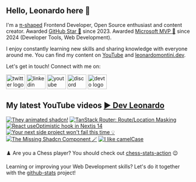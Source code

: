 ## Hello, Leonardo here 👋

I'm a [π-shaped](https://youtu.be/Dje_jaiMnYg) Frontend Developer, Open Source enthusiast and content creator. Awarded [GitHub Star 🌟](https://stars.github.com/profiles/Balastrong/) since 2023. Awarded [Microsoft MVP 🔷](https://mvp.microsoft.com/en-US/mvp/profile/51d820c5-949f-4961-aec5-09e34035cb24) since 2024 (Developer Tools, Web Development).

I enjoy constantly learning new skills and sharing knowledge with everyone around me. You can find my content on [YouTube](https://www.youtube.com/c/DevLeonardo?sub_confirmation=1) and [leonardomontini.dev](https://leonardomontini.dev).

Let's get in touch! Connect with me on:

<div align="left">
  <a href="https://twitter.com/Balastrong" target="_blank"><img src="https://raw.githubusercontent.com/maurodesouza/profile-readme-generator/master/src/assets/icons/social/twitter/default.svg" width="52" height="40" alt="twitter logo" /></a>
  <a href="https://www.linkedin.com/in/leonardo-montini/" target="_blank"><img src="https://raw.githubusercontent.com/maurodesouza/profile-readme-generator/master/src/assets/icons/social/linkedin/default.svg" width="52" height="40" alt="linkedin logo" /></a>
  <a href="https://www.youtube.com/c/DevLeonardo?sub_confirmation=1" target="_blank"><img src="https://raw.githubusercontent.com/maurodesouza/profile-readme-generator/master/src/assets/icons/social/youtube/default.svg" width="52" height="40" alt="youtube logo" /></a>
  <a href="https://discord.gg/bqwyEa6We6" target="_blank"><img src="https://raw.githubusercontent.com/maurodesouza/profile-readme-generator/master/src/assets/icons/social/discord/default.svg" width="52" height="40" alt="discord logo" /></a>
  <a href="https://dev.to/balastrong" target="_blank"><img src="https://raw.githubusercontent.com/maurodesouza/profile-readme-generator/master/src/assets/icons/social/devto/default.svg" width="52" height="40" alt="devto logo" /></a>
</div>

## My latest YouTube videos [▶️ Dev Leonardo](https://www.youtube.com/@DevLeonardo?sub_confirmation=1)

<!-- BEGIN YOUTUBE-CARDS -->
[![They animated shadcn!](https://ytcards.demolab.com/?id=fizp57LUOMg&title=They+animated+shadcn%21&lang=en&timestamp=1723546846&background_color=%230d1117&title_color=%23ffffff&stats_color=%23dedede&max_title_lines=1&width=250&border_radius=5&duration=554 "They animated shadcn!")](https://www.youtube.com/watch?v=fizp57LUOMg)
[![TanStack Router: Route/Location Masking](https://ytcards.demolab.com/?id=yTx7zYpq4ok&title=TanStack+Router%3A+Route%2FLocation+Masking&lang=en&timestamp=1722942052&background_color=%230d1117&title_color=%23ffffff&stats_color=%23dedede&max_title_lines=1&width=250&border_radius=5&duration=604 "TanStack Router: Route/Location Masking")](https://www.youtube.com/watch?v=yTx7zYpq4ok)
[![React useOptimistic hook in Nextjs 14](https://ytcards.demolab.com/?id=FOqz_1ZATgM&title=React+useOptimistic+hook+in+Nextjs+14&lang=en&timestamp=1722337214&background_color=%230d1117&title_color=%23ffffff&stats_color=%23dedede&max_title_lines=1&width=250&border_radius=5&duration=556 "React useOptimistic hook in Nextjs 14")](https://www.youtube.com/watch?v=FOqz_1ZATgM)
[![Your next side project won't fail this time 💡](https://ytcards.demolab.com/?id=QLOPQOUqw2U&title=Your+next+side+project+won%27t+fail+this+time+%F0%9F%92%A1&lang=en&timestamp=1721811619&background_color=%230d1117&title_color=%23ffffff&stats_color=%23dedede&max_title_lines=1&width=250&border_radius=5&duration=265 "Your next side project won't fail this time 💡")](https://www.youtube.com/watch?v=QLOPQOUqw2U)
[![The Missing Shadcn Component 🪄](https://ytcards.demolab.com/?id=1hfd9CKbv7E&title=The+Missing+Shadcn+Component+%F0%9F%AA%84&lang=en&timestamp=1720530001&background_color=%230d1117&title_color=%23ffffff&stats_color=%23dedede&max_title_lines=1&width=250&border_radius=5&duration=351 "The Missing Shadcn Component 🪄")](https://www.youtube.com/watch?v=1hfd9CKbv7E)
[![I like camelCase](https://ytcards.demolab.com/?id=CG9UqwkpOvM&title=I+like+camelCase&lang=en&timestamp=1719918018&background_color=%230d1117&title_color=%23ffffff&stats_color=%23dedede&max_title_lines=1&width=250&border_radius=5&duration=332 "I like camelCase")](https://www.youtube.com/watch?v=CG9UqwkpOvM)
<!-- END YOUTUBE-CARDS -->

♟️ Are you a Chess player? You should check out [chess-stats-action](https://github.com/Balastrong/chess-stats-action) 😉

Learning or improving your Web Development skills? Let's do it together with the [github-stats](https://github.com/Balastrong/github-stats) project!
